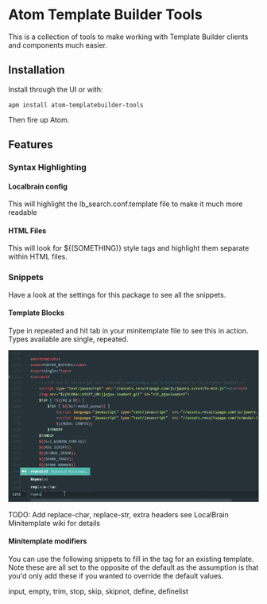 # Atom Template Builder Tools

This is a collection of tools to make working with Template Builder clients and components much easier.

## Installation

Install through the UI or with:

```
apm install atom-templatebuilder-tools
```

Then fire up Atom.

## Features

### Syntax Highlighting

#### Localbrain config

This will highlight the lb_search.conf.template file to make it much more readable

#### HTML Files

This will look for ${(SOMETHING)} style tags and highlight them separate within HTML files.

### Snippets

Have a look at the settings for this package to see all the snippets.

#### Template Blocks

Type in repeated and hit tab in your minitemplate file to see this in action. Types available are single, repeated.

![Repeated Snippets](docs/RepeatedSnippets.gif)

TODO: Add replace-char, replace-str, extra headers see LocalBrain Minitemplate wiki for details

#### Minitemplate modifiers

You can use the following snippets to fill in the tag for an existing template. Note these are all set to the opposite of the default as the assumption is that you'd only add these if you wanted to override the default values.

input, empty, trim, stop, skip, skipnot, define, definelist
